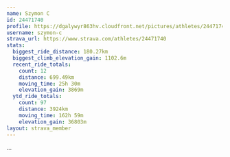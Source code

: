 ```yaml
---
name: Szymon C
id: 24471740
profile: https://dgalywyr863hv.cloudfront.net/pictures/athletes/24471740/7213253/3/large.jpg
username: szymon-c
strava_url: https://www.strava.com/athletes/24471740
stats:
  biggest_ride_distance: 180.27km
  biggest_climb_elevation_gain: 1102.6m
  recent_ride_totals:
    count: 12
    distance: 699.49km
    moving_time: 25h 30m
    elevation_gain: 3869m
  ytd_ride_totals:
    count: 97
    distance: 3924km
    moving_time: 162h 59m
    elevation_gain: 36803m
layout: strava_member
--- 
```

...
